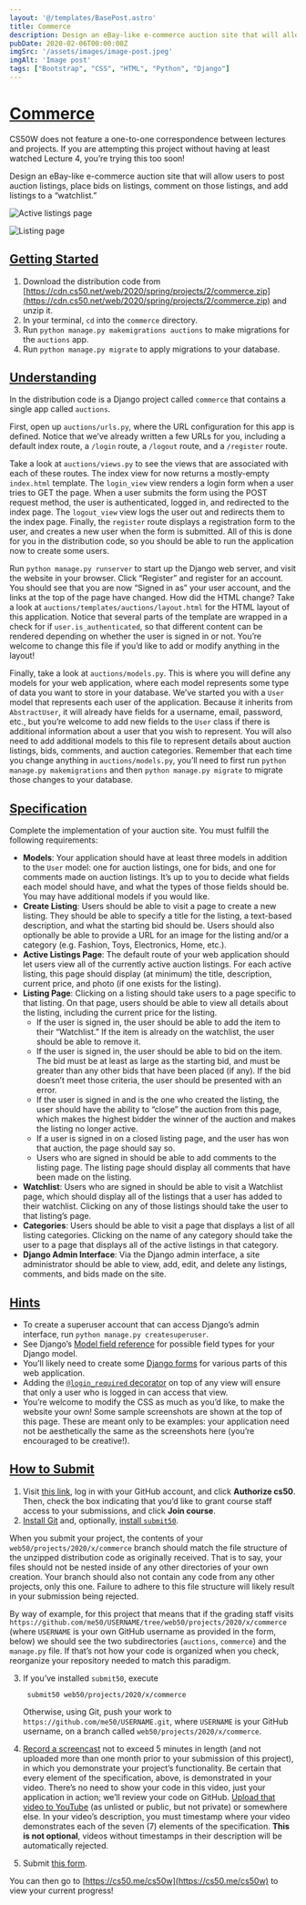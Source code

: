 ```yaml
---
layout: '@/templates/BasePost.astro'
title: Commerce
description: Design an eBay-like e-commerce auction site that will allow users to post auction listings, place bids on listings, comment on those listings, and add listings to a “watchlist.”
pubDate: 2020-02-06T00:00:00Z
imgSrc: '/assets/images/image-post.jpeg'
imgAlt: 'Image post'
tags: ["Bootstrap", "CSS", "HTML", "Python", "Django"]
---
```


[Commerce](#commerce)
=====================

CS50W does not feature a one-to-one correspondence between lectures and projects. If you are attempting this project without having at least watched Lecture 4, you’re trying this too soon!

Design an eBay-like e-commerce auction site that will allow users to post auction listings, place bids on listings, comment on those listings, and add listings to a “watchlist.”

![Active listings page](../../../public/assets/images/listings.png)

![Listing page](../../../public/assets/images/listing.png)

[Getting Started](#getting-started)
-----------------------------------

1. Download the distribution code from [https://cdn.cs50.net/web/2020/spring/projects/2/commerce.zip](https://cdn.cs50.net/web/2020/spring/projects/2/commerce.zip) and unzip it.
2. In your terminal, `cd` into the `commerce` directory.
3. Run `python manage.py makemigrations auctions` to make migrations for the `auctions` app.
4. Run `python manage.py migrate` to apply migrations to your database.

[Understanding](#understanding)
-------------------------------

In the distribution code is a Django project called `commerce` that contains a single app called `auctions`.

First, open up `auctions/urls.py`, where the URL configuration for this app is defined. Notice that we’ve already written a few URLs for you, including a default index route, a `/login` route, a `/logout` route, and a `/register` route.

Take a look at `auctions/views.py` to see the views that are associated with each of these routes. The index view for now returns a mostly-empty `index.html` template. The `login_view` view renders a login form when a user tries to GET the page. When a user submits the form using the POST request method, the user is authenticated, logged in, and redirected to the index page. The `logout_view` view logs the user out and redirects them to the index page. Finally, the `register` route displays a registration form to the user, and creates a new user when the form is submitted. All of this is done for you in the distribution code, so you should be able to run the application now to create some users.

Run `python manage.py runserver` to start up the Django web server, and visit the website in your browser. Click “Register” and register for an account. You should see that you are now “Signed in as” your user account, and the links at the top of the page have changed. How did the HTML change? Take a look at `auctions/templates/auctions/layout.html` for the HTML layout of this application. Notice that several parts of the template are wrapped in a check for if `user.is_authenticated`, so that different content can be rendered depending on whether the user is signed in or not. You’re welcome to change this file if you’d like to add or modify anything in the layout!

Finally, take a look at `auctions/models.py`. This is where you will define any models for your web application, where each model represents some type of data you want to store in your database. We’ve started you with a `User` model that represents each user of the application. Because it inherits from `AbstractUser`, it will already have fields for a username, email, password, etc., but you’re welcome to add new fields to the `User` class if there is additional information about a user that you wish to represent. You will also need to add additional models to this file to represent details about auction listings, bids, comments, and auction categories. Remember that each time you change anything in `auctions/models.py`, you’ll need to first run `python manage.py makemigrations` and then `python manage.py migrate` to migrate those changes to your database.

[Specification](#specification)
-------------------------------

Complete the implementation of your auction site. You must fulfill the following requirements:

* **Models**: Your application should have at least three models in addition to the `User` model: one for auction listings, one for bids, and one for comments made on auction listings. It’s up to you to decide what fields each model should have, and what the types of those fields should be. You may have additional models if you would like.
* **Create Listing**: Users should be able to visit a page to create a new listing. They should be able to specify a title for the listing, a text-based description, and what the starting bid should be. Users should also optionally be able to provide a URL for an image for the listing and/or a category (e.g. Fashion, Toys, Electronics, Home, etc.).
* **Active Listings Page**: The default route of your web application should let users view all of the currently active auction listings. For each active listing, this page should display (at minimum) the title, description, current price, and photo (if one exists for the listing).
* **Listing Page**: Clicking on a listing should take users to a page specific to that listing. On that page, users should be able to view all details about the listing, including the current price for the listing.
  * If the user is signed in, the user should be able to add the item to their “Watchlist.” If the item is already on the watchlist, the user should be able to remove it.
  * If the user is signed in, the user should be able to bid on the item. The bid must be at least as large as the starting bid, and must be greater than any other bids that have been placed (if any). If the bid doesn’t meet those criteria, the user should be presented with an error.
  * If the user is signed in and is the one who created the listing, the user should have the ability to “close” the auction from this page, which makes the highest bidder the winner of the auction and makes the listing no longer active.
  * If a user is signed in on a closed listing page, and the user has won that auction, the page should say so.
  * Users who are signed in should be able to add comments to the listing page. The listing page should display all comments that have been made on the listing.
* **Watchlist**: Users who are signed in should be able to visit a Watchlist page, which should display all of the listings that a user has added to their watchlist. Clicking on any of those listings should take the user to that listing’s page.
* **Categories**: Users should be able to visit a page that displays a list of all listing categories. Clicking on the name of any category should take the user to a page that displays all of the active listings in that category.
* **Django Admin Interface**: Via the Django admin interface, a site administrator should be able to view, add, edit, and delete any listings, comments, and bids made on the site.

[Hints](#hints)
---------------

* To create a superuser account that can access Django’s admin interface, run `python manage.py createsuperuser`.
* See Django’s [Model field reference](https://docs.djangoproject.com/en/4.0/ref/models/fields/) for possible field types for your Django model.
* You’ll likely need to create some [Django forms](https://docs.djangoproject.com/en/4.0/topics/forms/) for various parts of this web application.
* Adding the [`@login_required` decorator](https://docs.djangoproject.com/en/4.0/topics/auth/default/#the-login-required-decorator) on top of any view will ensure that only a user who is logged in can access that view.
* You’re welcome to modify the CSS as much as you’d like, to make the website your own! Some sample screenshots are shown at the top of this page. These are meant only to be examples: your application need not be aesthetically the same as the screenshots here (you’re encouraged to be creative!).

[How to Submit](#how-to-submit)
-------------------------------

1. Visit [this link](https://submit.cs50.io/invites/89679428401548238ceb022f141b9947), log in with your GitHub account, and click **Authorize cs50**. Then, check the box indicating that you’d like to grant course staff access to your submissions, and click **Join course**.
2. [Install Git](https://git-scm.com/downloads) and, optionally, [install `submit50`](https://cs50.readthedocs.io/submit50/).

When you submit your project, the contents of your `web50/projects/2020/x/commerce` branch should match the file structure of the unzipped distribution code as originally received. That is to say, your files should not be nested inside of any other directories of your own creation. Your branch should also not contain any code from any other projects, only this one. Failure to adhere to this file structure will likely result in your submission being rejected.

By way of example, for this project that means that if the grading staff visits `https://github.com/me50/USERNAME/tree/web50/projects/2020/x/commerce` (where `USERNAME` is your own GitHub username as provided in the form, below) we should see the two subdirectories (`auctions`, `commerce`) and the `manage.py` file. If that’s not how your code is organized when you check, reorganize your repository needed to match this paradigm.

3. If you’ve installed `submit50`, execute

        submit50 web50/projects/2020/x/commerce

    Otherwise, using Git, push your work to `https://github.com/me50/USERNAME.git`, where `USERNAME` is your GitHub username, on a branch called `web50/projects/2020/x/commerce`.

4. [Record a screencast](https://www.howtogeek.com/205742/how-to-record-your-windows-mac-linux-android-or-ios-screen/) not to exceed 5 minutes in length (and not uploaded more than one month prior to your submission of this project), in which you demonstrate your project’s functionality. Be certain that every element of the specification, above, is demonstrated in your video. There’s no need to show your code in this video, just your application in action; we’ll review your code on GitHub. [Upload that video to YouTube](https://www.youtube.com/upload) (as unlisted or public, but not private) or somewhere else. In your video’s description, you must timestamp where your video demonstrates each of the seven (7) elements of the specification. **This is not optional**, videos without timestamps in their description will be automatically rejected.
5. Submit [this form](https://forms.cs50.io/b87fb5a9-d373-44ba-aa98-94d4ee3eed38).

You can then go to [https://cs50.me/cs50w](https://cs50.me/cs50w) to view your current progress!
